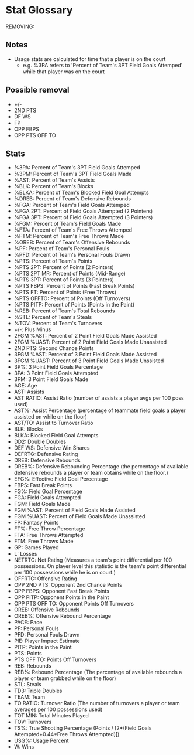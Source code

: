 
# Stat Glossary

REMOVING:

## Notes
- Usage stats are calculated for time that a player is on the court
  - e.g. %3PA refers to 'Percent of Team's 3PT Field Goals Attemped' while that player was on the court

## Possible removal
- +/-
- 2ND PTS
- DF WS
- FP
- OPP FBPS
- OPP PTS OFF TO

## Stats
- %3PA: Percent of Team's 3PT Field Goals Attemped
- %3PM: Percent of Team's 3PT Field Goals Made
- %AST: Percent of Team's Assists
- %BLK: Percent of Team's Blocks
- %BLKA: Percent of Team's Blocked Field Goal Attempts
- %DREB: Percent of Team's Defensive Rebounds
- %FGA: Percent of Team's Field Goals Attemped
- %FGA 2PT: Percent of Field Goals Attempted (2 Pointers)
- %FGA 3PT: Percent of Field Goals Attempted (3 Pointers)
- %FGM: Percent of Team's Field Goals Made
- %FTA: Percent of Team's Free Throws Attemped
- %FTM: Percent of Team's Free Throws Made
- %OREB: Percent of Team's Offensive Rebounds
- %PF: Percent of Team's Personal Fouls
- %PFD: Percent of Team's Personal Fouls Drawn
- %PTS: Percent of Team's Points
- %PTS 2PT: Percent of Points (2 Pointers)
- %PTS 2PT MR: Percent of Points (Mid-Range)
- %PTS 3PT: Percent of Points (3 Pointers)
- %PTS FBPS: Percent of Points (Fast Break Points)
- %PTS FT: Percent of Points (Free Throws)
- %PTS OFFTO: Percent of Points (Off Turnovers)
- %PTS PITP: Percent of Points (Points in the Paint)
- %REB: Percent of Team's Total Rebounds
- %STL: Percent of Team's Steals
- %TOV: Percent of Team's Turnovers
- +/-: Plus Minus
- 2FGM %AST: Percent of 2 Point Field Goals Made Assisted
- 2FGM %UAST: Percent of 2 Point Field Goals Made Unassisted
- 2ND PTS: Second Chance Points
- 3FGM %AST: Percent of 3 Point Field Goals Made Assisted
- 3FGM %UAST: Percent of 3 Point Field Goals Made Unssisted
- 3P%: 3 Point Field Goals Percentage
- 3PA: 3 Point Field Goals Attempted
- 3PM: 3 Point Field Goals Made
- AGE: Age
- AST: Assists
- AST RATIO: Assist Ratio (number of assists a player avgs per 100 poss used)
- AST%: Assist Percentage (percentage of teammate field goals a player assisted on while on the floor)
- AST/TO: Assist to Turnover Ratio
- BLK: Blocks
- BLKA: Blocked Field Goal Attempts
- DD2: Double Doubles
- DEF WS: Defensive Win Shares
- DEFRTG: Defensive Rating
- DREB: Defensive Rebounds
- DREB%: Defensive Rebounding Percentage (the percentage of available defensive rebounds a player or team obtains while on the floor.)
- EFG%: Effective Field Goal Percentage
- FBPS: Fast Break Points
- FG%: Field Goal Percentage
- FGA: Field Goals Attempted
- FGM: Field Goals Made
- FGM %AST: Percent of Field Goals Made Assisted
- FGM %UAST: Percent of Field Goals Made Unassisted
- FP: Fantasy Points
- FT%: Free Throw Percentage
- FTA: Free Throws Attempted
- FTM: Free Throws Made
- GP: Games Played
- L: Losses
- NETRTG: Net Rating (Measures a team's point differential per 100 possessions. On player level this statistic is the team's point differential per 100 possessions while he is on court.)
- OFFRTG: Offensive Rating
- OPP 2ND PTS: Opponent 2nd Chance Points
- OPP FBPS: Opponent Fast Break Points
- OPP PITP: Opponent Points in the Paint
- OPP PTS OFF TO: Opponent Points Off Turnovers
- OREB: Offensive Rebounds
- OREB%: Offensive Rebound Percentage
- PACE: Pace
- PF: Personal Fouls
- PFD: Personal Fouls Drawn
- PIE: Player Impact Estimate
- PITP: Points in the Paint
- PTS: Points
- PTS OFF TO: Points Off Turnovers
- REB: Rebounds
- REB%: Rebound Percentage (The percentage of available rebounds a player or team grabbed while on the floor)
- STL: Steals
- TD3: Triple Doubles
- TEAM: Team
- TO RATIO: Turnover Ratio (The number of turnovers a player or team averages per 100 possessions used)
- TOT MIN: Total Minutes Played
- TOV: Turnovers
- TS%: True Shooting Percentage (Points / [2*(Field Goals Attempted+0.44*Free Throws Attempted)])
- USG%: Usage Percent
- W: Wins